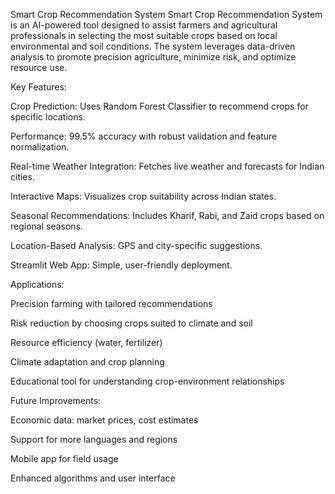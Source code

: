 Smart Crop Recommendation System
Smart Crop Recommendation System is an AI-powered tool designed to assist farmers and agricultural professionals in selecting the most suitable crops based on local environmental and soil conditions. The system leverages data-driven analysis to promote precision agriculture, minimize risk, and optimize resource use.

Key Features:

Crop Prediction: Uses Random Forest Classifier to recommend crops for specific locations.

Performance: 99.5% accuracy with robust validation and feature normalization.

Real-time Weather Integration: Fetches live weather and forecasts for Indian cities.

Interactive Maps: Visualizes crop suitability across Indian states.

Seasonal Recommendations: Includes Kharif, Rabi, and Zaid crops based on regional seasons.

Location-Based Analysis: GPS and city-specific suggestions.

Streamlit Web App: Simple, user-friendly deployment.

Applications:

Precision farming with tailored recommendations

Risk reduction by choosing crops suited to climate and soil

Resource efficiency (water, fertilizer)

Climate adaptation and crop planning

Educational tool for understanding crop-environment relationships

Future Improvements:

Economic data: market prices, cost estimates

Support for more languages and regions

Mobile app for field usage

Enhanced algorithms and user interface
